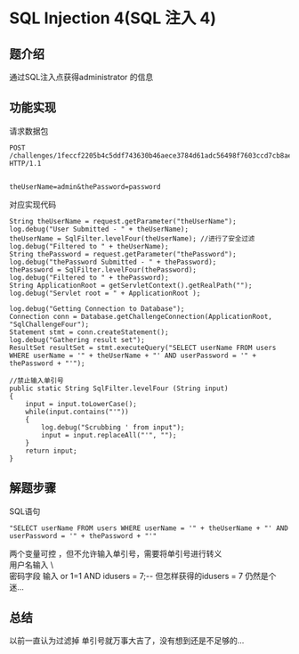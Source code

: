 #  SQL Injection 4(SQL 注入 4)

## 题介绍
通过SQL注入点获得administrator 的信息 

## 功能实现 
请求数据包   
```
POST /challenges/1feccf2205b4c5ddf743630b46aece3784d61adc56498f7603ccd7cb8ae92629 HTTP/1.1


theUserName=admin&thePassword=password
```

对应实现代码   
```
String theUserName = request.getParameter("theUserName");
log.debug("User Submitted - " + theUserName);
theUserName = SqlFilter.levelFour(theUserName); //进行了安全过滤 
log.debug("Filtered to " + theUserName);
String thePassword = request.getParameter("thePassword");
log.debug("thePassword Submitted - " + thePassword);
thePassword = SqlFilter.levelFour(thePassword);
log.debug("Filtered to " + thePassword);
String ApplicationRoot = getServletContext().getRealPath("");
log.debug("Servlet root = " + ApplicationRoot );

log.debug("Getting Connection to Database");
Connection conn = Database.getChallengeConnection(ApplicationRoot, "SqlChallengeFour");
Statement stmt = conn.createStatement();
log.debug("Gathering result set");
ResultSet resultSet = stmt.executeQuery("SELECT userName FROM users WHERE userName = '" + theUserName + "' AND userPassword = '" + thePassword + "'");

//禁止输入单引号  
public static String SqlFilter.levelFour (String input)
{
	input = input.toLowerCase();
	while(input.contains("'"))
	{
		log.debug("Scrubbing ' from input");
		input = input.replaceAll("'", "");
	}
	return input;
}
```
## 解题步骤  

SQL语句 

```
"SELECT userName FROM users WHERE userName = '" + theUserName + "' AND userPassword = '" + thePassword + "'"
```
两个变量可控 ，但不允许输入单引号，需要将单引号进行转义  
用户名输入 \  
密码字段 输入 or 1=1 AND idusers = 7;-- 
但怎样获得的idusers = 7 仍然是个迷... 


## 总结  

以前一直认为过滤掉 单引号就万事大吉了，没有想到还是不足够的...